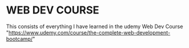 # WEB DEV COURSE

This consists of everything I have learned in the udemy Web Dev Course 
"https://www.udemy.com/course/the-complete-web-development-bootcamp/"


